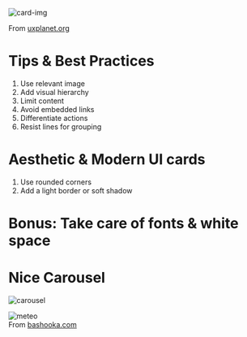 ![card-img](https://miro.medium.com/v2/resize:fit:720/format:webp/1*sxq2qL39ScdZZgBpZ6aVNw.png)

From [uxplanet.org](https://uxplanet.org/ultimate-guide-for-designing-ui-cards-59488a91b44f)

# Tips & Best Practices

1. Use relevant image
2. Add visual hierarchy
3. Limit content
4. Avoid embedded links
5. Differentiate actions
6. Resist lines for grouping

# Aesthetic & Modern UI cards

1. Use rounded corners
2. Add a light border or soft shadow

# Bonus: Take care of fonts & white space

# Nice Carousel

![carousel](https://bashooka.com/wp-content/uploads/2015/08/card-ui-designs-30.jpg)

![meteo](https://bashooka.com/wp-content/uploads/2015/08/card-ui-designs-5.jpg)  
From [bashooka.com](https://bashooka.com/inspiration/30-brilliant-examples-of-ui-cards/)
